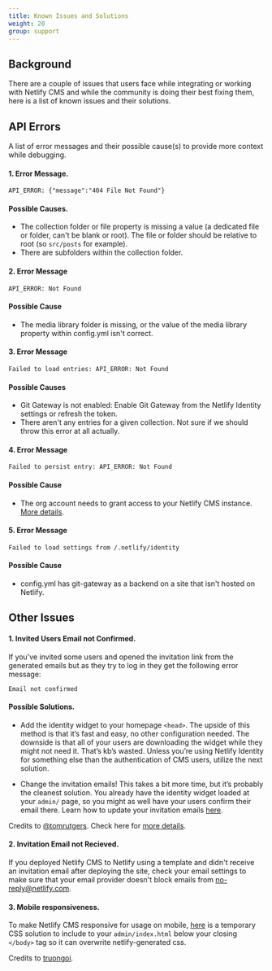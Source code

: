 ```yaml
---
title: Known Issues and Solutions
weight: 20
group: support
---
```


## Background

There are a couple of issues that users face while integrating or working with Netlify CMS and while the community is doing their best fixing them, here is a list of known issues and their solutions.

## API Errors

A list of error messages and their possible cause(s) to provide more context while debugging.

#### 1. Error Message.

```
API_ERROR: {"message":"404 File Not Found"}
```

#### Possible Causes.

- The collection folder or file property is missing a value (a dedicated file or folder, can't be blank or root). The file or folder should be relative to root (so `src/posts` for example).
- There are subfolders within the collection folder.

#### 2. Error Message

```
API_ERROR: Not Found
```

#### Possible Cause

- The media library folder is missing, or the value of the media library property within config.yml isn't correct.

#### 3. Error Message

```
Failed to load entries: API_ERROR: Not Found
```

#### Possible Causes

- Git Gateway is not enabled: Enable Git Gateway from the Netlify Identity settings or refresh the token.
- There aren't any entries for a given collection. Not sure if we should throw this error at all actually.

#### 4. Error Message

```
Failed to persist entry: API_ERROR: Not Found
```

#### Possible Cause

- The org account needs to grant access to your Netlify CMS instance. [More details](https://help.github.com/en/github/setting-up-and-managing-your-github-user-account/requesting-organization-approval-for-oauth-apps).

#### 5. Error Message

```
Failed to load settings from /.netlify/identity
```

#### Possible Cause

- config.yml has git-gateway as a backend on a site that isn't hosted on Netlify.

## Other Issues

#### 1. Invited Users Email not Confirmed.

If you’ve invited some users and opened the invitation link from the generated emails but as they try to log in they get the following error message:

```
Email not confirmed
```

#### Possible Solutions.

- Add the identity widget to your homepage `<head>`. The upside of this method is that it’s fast and easy, no other configuration needed. The downside is that all of your users are downloading the widget while they might not need it. That’s kb’s wasted. Unless you’re using Netlify Identity for something else than the authentication of CMS users, utilize the next solution.

- Change the invitation emails! This takes a bit more time, but it’s probably the cleanest solution. You already have the identity widget loaded at your `admin/` page, so you might as well have your users confirm their email there. Learn how to update your invitation emails [here](https://docs.netlify.com/visitor-access/identity/identity-generated-emails/#email-templates).

Credits to [@tomrutgers](https://github.com/tomrutgers). Check here for [more details](https://community.netlify.com/t/common-issue-netlify-cms-git-gateway-email-not-confirmed/10690).

#### 2. Invitation Email not Recieved.

If you deployed Netlify CMS to Netlify using a template and didn't receive an invitation email after deploying the site, check your email settings to make sure that your email provider doesn't block emails from no-reply@netlify.com.

#### 3. Mobile responsiveness.

To make Netlify CMS responsive for usage on mobile, [here](https://gist.github.com/lilpolymath/51082130d316df3a938648569077c933) is a temporary CSS solution to include to your `admin/index.html` below your closing `</body>` tag so it can overwrite netlify-generated css.

Credits to [truongoi](https://github.com/truongoi).
